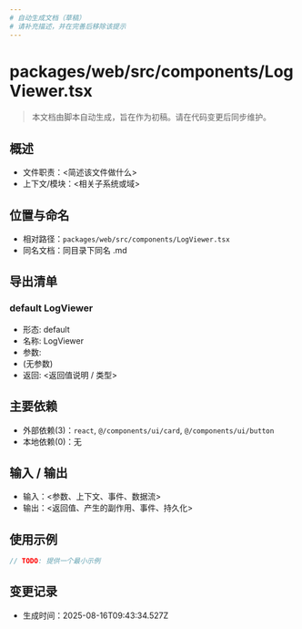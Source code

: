 ```yaml
---
# 自动生成文档（草稿）
# 请补充描述，并在完善后移除该提示
---
```


# packages/web/src/components/LogViewer.tsx

> 本文档由脚本自动生成，旨在作为初稿。请在代码变更后同步维护。

## 概述

- 文件职责：<简述该文件做什么>
- 上下文/模块：<相关子系统或域>

## 位置与命名

- 相对路径：`packages/web/src/components/LogViewer.tsx`
- 同名文档：同目录下同名 .md

## 导出清单

### default LogViewer

- 形态: default
- 名称: LogViewer
- 参数:
- (无参数)
- 返回: <返回值说明 / 类型>

## 主要依赖

- 外部依赖(3)：`react`, `@/components/ui/card`, `@/components/ui/button`
- 本地依赖(0)：无

## 输入 / 输出

- 输入：<参数、上下文、事件、数据流>
- 输出：<返回值、产生的副作用、事件、持久化>

## 使用示例

~~~ts
// TODO: 提供一个最小示例
~~~

## 变更记录

- 生成时间：2025-08-16T09:43:34.527Z
